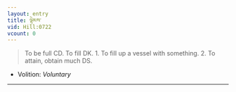 ```yaml
---
layout: entry
title: ལྟེམས་
vid: Hill:0722
vcount: 0
---
```

> To be full CD\. To fill DK\. 1\. To fill up a vessel with something\. 2\. To attain, obtain much DS\.

* Volition: _Voluntary_

---

